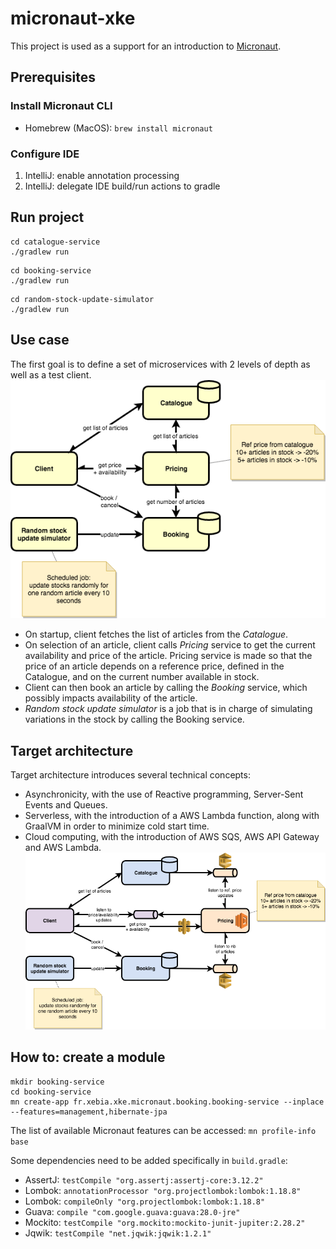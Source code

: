 # micronaut-xke
This project is used as a support for an introduction to [Micronaut](https://micronaut.io).

## Prerequisites
### Install Micronaut CLI
* Homebrew (MacOS): `brew install micronaut`

### Configure IDE
1. IntelliJ: enable annotation processing
2. IntelliJ: delegate IDE build/run actions to gradle

## Run project
```shell
cd catalogue-service
./gradlew run
```
```
cd booking-service
./gradlew run
```
```
cd random-stock-update-simulator
./gradlew run
```

## Use case
The first goal is to define a set of microservices with 2 levels of depth as well as a test client.
![First step](./micronaut_use_case.png)
* On startup, client fetches the list of articles from the _Catalogue_.
* On selection of an article, client calls _Pricing_ service to get the current availability and price of the article. Pricing service is made so that the price of an article depends on a reference price, defined in the Catalogue, and on the current number available in stock.
* Client can then book an article by calling the _Booking_ service, which possibly impacts availability of the article.
* _Random stock update simulator_ is a job that is in charge of simulating variations in the stock by calling the Booking service.

## Target architecture
Target architecture introduces several technical concepts:
* Asynchronicity, with the use of Reactive programming, Server-Sent Events and Queues.
* Serverless, with the introduction of a AWS Lambda function, along with GraalVM in order to minimize cold start time.
* Cloud computing, with the introduction of AWS SQS, AWS API Gateway and AWS Lambda.
![Target](./micronaut_target.png)

## How to: create a module
```shell
mkdir booking-service
cd booking-service
mn create-app fr.xebia.xke.micronaut.booking.booking-service --inplace --features=management,hibernate-jpa
```
The list of available Micronaut features can be accessed: `mn profile-info base`

Some dependencies need to be added specifically in `build.gradle`:
* AssertJ: `testCompile "org.assertj:assertj-core:3.12.2"`
* Lombok: `annotationProcessor "org.projectlombok:lombok:1.18.8"`
* Lombok: `compileOnly "org.projectlombok:lombok:1.18.8"`
* Guava: `compile "com.google.guava:guava:28.0-jre"`
* Mockito: `testCompile "org.mockito:mockito-junit-jupiter:2.28.2"`
* Jqwik: `testCompile "net.jqwik:jqwik:1.2.1"`
